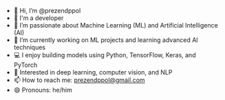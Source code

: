 - 👋 Hi, I’m @prezendppol
- 🧬 I'm a developer
- 👀 I’m passionate about Machine Learning (ML) and Artificial Intelligence (AI)
- 🌱 I’m currently working on ML projects and learning advanced AI techniques
- 💻 I enjoy building models using Python, TensorFlow, Keras, and PyTorch
- 🤖 Interested in deep learning, computer vision, and NLP
- 📫 How to reach me: prezendppol@gmail.com
- 😄 Pronouns: he/him

<!---
prezendppol/prezendppol is a ✨ special ✨ repository because its `README.md` (this file) appears on your GitHub profile.
You can click the Preview link to take a look at your changes.
--->
